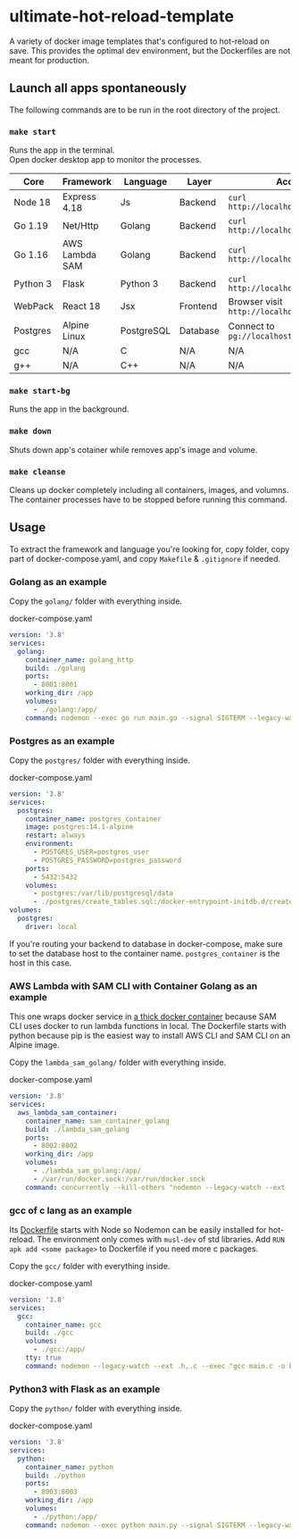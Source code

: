 # ultimate-hot-reload-template
A variety of docker image templates that's configured to hot-reload on save. This provides the optimal dev environment, but the Dockerfiles are not meant for production.

## Launch all apps spontaneously

The following commands are to be run in the root directory of the project.

### `make start`

Runs the app in the terminal.\
Open docker desktop app to monitor the processes.

| Core     | Framework       | Language   | Layer    | Access                                |
| -------- | --------------- | ---------- | -------- | ------------------------------------- |
| Node 18  | Express 4.18    | Js         | Backend  | `curl http://localhost:8000/health`   |
| Go 1.19  | Net/Http        | Golang     | Backend  | `curl http://localhost:8001/health`   |
| Go 1.16  | AWS Lambda SAM  | Golang     | Backend  | `curl http://localhost:8002/health`   |
| Python 3 | Flask           | Python 3   | Backend  | `curl http://localhost:8003/health`   |
| WebPack  | React 18        | Jsx        | Frontend | Browser visit `http://localhost:3000` |
| Postgres | Alpine Linux    | PostgreSQL | Database | Connect to `pg://localhost:5432`      |
| gcc      | N/A             | C          | N/A      | N/A                                   |
| g++      | N/A             | C++        | N/A      | N/A                                   |


### `make start-bg`

Runs the app in the background.

### `make down`

Shuts down app's cotainer while removes app's image and volume.

### `make cleanse`

Cleans up docker completely including all containers, images, and volumns.\
The container processes have to be stopped before running this command.

## Usage

To extract the framework and language you're looking for, copy folder, copy part of docker-compose.yaml, and copy `Makefile` & `.gitignore` if needed.

### Golang as an example

Copy the `golang/` folder with everything inside.

docker-compose.yaml
```yaml
version: '3.8'
services:
  golang:
    container_name: golang_http
    build: ./golang
    ports:
      - 8001:8001
    working_dir: /app
    volumes:
      - ./golang:/app/
    command: nodemon --exec go run main.go --signal SIGTERM --legacy-watch --ext .go,.mod,.sum
```

### Postgres as an example

Copy the `postgres/` folder with everything inside.

docker-compose.yaml
```yaml
version: '3.8'
services:
  postgres:
    container_name: postgres_container
    image: postgres:14.1-alpine
    restart: always
    environment:
      - POSTGRES_USER=postgres_user
      - POSTGRES_PASSWORD=postgres_password
    ports:
      - 5432:5432
    volumes:
      - postgres:/var/lib/postgresql/data
      - ./postgres/create_tables.sql:/docker-entrypoint-initdb.d/create_tables.sql
volumes:
  postgres:
    driver: local
```

If you're routing your backend to database in docker-compose, make sure to set the database host to the container name. `postgres_container` is the host in this case.

### AWS Lambda with SAM CLI with Container Golang as an example

This one wraps docker service in [a thick docker container](./lambda_sam_golang/Dockerfile) because SAM CLI uses docker to run lambda functions in local. The Dockerfile starts with python because pip is the easiest way to install AWS CLI and SAM CLI on an Alpine image.

Copy the `lambda_sam_golang/` folder with everything inside.

docker-compose.yaml
```yaml
version: '3.8'
services:
  aws_lambda_sam_container:
    container_name: sam_container_golang
    build: ./lambda_sam_golang
    ports:
      - 8002:8002
    working_dir: /app
    volumes:
      - ./lambda_sam_golang:/app/
      - /var/run/docker.sock:/var/run/docker.sock
    command: concurrently --kill-others "nodemon --legacy-watch --ext .go,.mod,.sum,.yaml --exec \"sudo sam build\"" "sudo sam local start-api --port 8002 --host 0.0.0.0 --container-host host.docker.internal"
```

### gcc of c lang as an example

Its [Dockerfile](./gcc/Dockerfile) starts with Node so Nodemon can be easily installed for hot-reload. The environment only comes with `musl-dev` of std libraries. Add `RUN apk add <some package>` to Dockerfile if you need more c packages.

Copy the `gcc/` folder with everything inside.

docker-compose.yaml
```yaml
version: '3.8'
services:
  gcc:
    container_name: gcc
    build: ./gcc
    volumes:
      - ./gcc:/app/
    tty: true
    command: nodemon --legacy-watch --ext .h,.c --exec "gcc main.c -o build && ./build"
```

### Python3 with Flask as an example

Copy the `python/` folder with everything inside.

docker-compose.yaml
```yaml
version: '3.8'
services:
  python:
    container_name: python
    build: ./python
    ports:
      - 8003:8003
    working_dir: /app
    volumes: 
      - ./python:/app/
    command: nodemon --exec python main.py --signal SIGTERM --legacy-watch --ext .py
```


